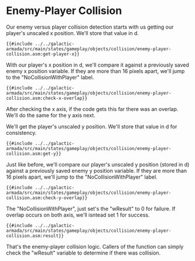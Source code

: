 # Enemy-Player Collision

Our enemy versus player collision detection starts with us getting our player's unscaled x position. We'll store that value in d.

```rgbasm,linenos,start={{#line_no_of "" ../../galactic-armada/src/main/states/gameplay/objects/collision/enemy-player-collision.asm:get-player-x}}
{{#include ../../galactic-armada/src/main/states/gameplay/objects/collision/enemy-player-collision.asm:get-player-x}}
```

With our player's x position in d, we'll compare it against a previously saved enemy x position variable. If they are more than 16 pixels apart, we'll jump to the "NoCollisionWithPlayer" label.

```rgbasm,linenos,start={{#line_no_of "" ../../galactic-armada/src/main/states/gameplay/objects/collision/enemy-player-collision.asm:check-x-overlap}}
{{#include ../../galactic-armada/src/main/states/gameplay/objects/collision/enemy-player-collision.asm:check-x-overlap}}
```

After checking the x axis, if the code gets this far there was an overlap. We'll do the same for the y axis next.

We'll get the player's unscaled y position. We'll store that value in d for consistency.

```rgbasm,linenos,start={{#line_no_of "" ../../galactic-armada/src/main/states/gameplay/objects/collision/enemy-player-collision.asm:get-y}}
{{#include ../../galactic-armada/src/main/states/gameplay/objects/collision/enemy-player-collision.asm:get-y}}
```

Just like before, we'll compare our player's unscaled y position (stored in d) against a previously saved enemy y position variable. If they are more than 16 pixels apart, we'll jump to the "NoCollisionWithPlayer" label. 

```rgbasm,linenos,start={{#line_no_of "" ../../galactic-armada/src/main/states/gameplay/objects/collision/enemy-player-collision.asm:check-y-overlap}}
{{#include ../../galactic-armada/src/main/states/gameplay/objects/collision/enemy-player-collision.asm:check-y-overlap}}
```

The "NoCollisionWithPlayer", just set's the "wResult" to 0 for failure. If overlap occurs on both axis, we'll isntead set 1 for success.

```rgbasm,linenos,start={{#line_no_of "" ../../galactic-armada/src/main/states/gameplay/objects/collision/enemy-player-collision.asm:result}}
{{#include ../../galactic-armada/src/main/states/gameplay/objects/collision/enemy-player-collision.asm:result}}
```

That's the enemy-player collision logic. Callers of the function can simply check the "wResult" variable to determine if there was collision.